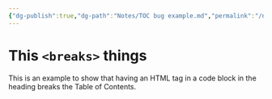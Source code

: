 ```yaml
---
{"dg-publish":true,"dg-path":"Notes/TOC bug example.md","permalink":"/notes/toc-bug-example/"}
---
```



# This `<breaks>` things

This is an example to show that having an HTML tag in a code block in the heading breaks the Table of Contents.
